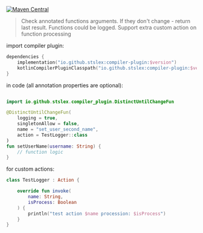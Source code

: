 [![Maven Central](https://img.shields.io/maven-central/v/io.github.stslex/compiler-plugin)](https://central.sonatype.com/search?namespace=io.github.stslex)

> Check annotated functions arguments. If they don't change - return last result.
> Functions could be logged.
> Support extra custom action on function processing

import compiler plugin:

```kotlin
dependencies {
    implementation("io.github.stslex:compiler-plugin:$version")
    kotlinCompilerPluginClasspath("io.github.stslex:compiler-plugin:$version")
}
```

in code (all annotation properties are optional):

```kotlin

import io.github.stslex.compiler_plugin.DistinctUntilChangeFun

@DistinctUntilChangeFun(
    logging = true,
    singletonAllow = false,
    name = "set_user_second_name",
    action = TestLogger::class
)
fun setUserName(username: String) {
    // function logic
}
```

for custom actions:

```kotlin
class TestLogger : Action {

    override fun invoke(
        name: String,
        isProcess: Boolean
    ) {
        println("test action $name procession: $isProcess")
    }
}
```